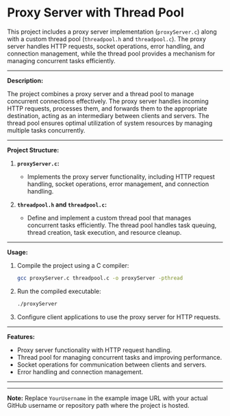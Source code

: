# Proxy Server with Thread Pool

This project includes a proxy server implementation (`proxyServer.c`) along with a custom thread pool (`threadpool.h` and `threadpool.c`). The proxy server handles HTTP requests, socket operations, error handling, and connection management, while the thread pool provides a mechanism for managing concurrent tasks efficiently.

---

**Description:**

The project combines a proxy server and a thread pool to manage concurrent connections effectively. The proxy server handles incoming HTTP requests, processes them, and forwards them to the appropriate destination, acting as an intermediary between clients and servers. The thread pool ensures optimal utilization of system resources by managing multiple tasks concurrently.

---

**Project Structure:**

1. **`proxyServer.c`:**
   - Implements the proxy server functionality, including HTTP request handling, socket operations, error management, and connection handling.

2. **`threadpool.h` and `threadpool.c`:**
   - Define and implement a custom thread pool that manages concurrent tasks efficiently. The thread pool handles task queuing, thread creation, task execution, and resource cleanup.

---

**Usage:**

1. Compile the project using a C compiler:
   ```bash
   gcc proxyServer.c threadpool.c -o proxyServer -pthread
   ```
2. Run the compiled executable:
   ```bash
   ./proxyServer
   ```
3. Configure client applications to use the proxy server for HTTP requests.

---

**Features:**

- Proxy server functionality with HTTP request handling.
- Thread pool for managing concurrent tasks and improving performance.
- Socket operations for communication between clients and servers.
- Error handling and connection management.

---


---

**Note:**
Replace `YourUsername` in the example image URL with your actual GitHub username or repository path where the project is hosted.
